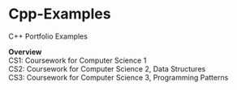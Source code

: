 # Cpp-Examples
C++ Portfolio Examples

**Overview**<br/>
CS1:  Coursework for Computer Science 1<br/>
CS2:  Coursework for Computer Science 2, Data Structures<br/>
CS3:  Coursework for Computer Science 3, Programming Patterns<br/>
